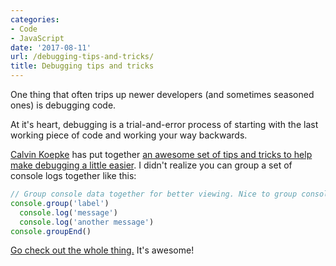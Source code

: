 ```yaml
---
categories:
- Code
- JavaScript
date: '2017-08-11'
url: /debugging-tips-and-tricks/
title: Debugging tips and tricks
---
```


One thing that often trips up newer developers (and sometimes seasoned ones) is debugging code.

At it's heart, debugging is a trial-and-error process of starting with the last working piece of code and working your way backwards.

[Calvin Koepke](https://calvinkoepke.com/) has put together [an awesome set of tips and tricks to help make debugging a little easier](https://gist.github.com/cjkoepke/aadf9262b861f56cb26c67fa7bf36ab5). I didn't realize you can group a set of console logs together like this:

```javascript
// Group console data together for better viewing. Nice to group console logs together.
console.group('label')
  console.log('message')
  console.log('another message')
console.groupEnd()
```

[Go check out the whole thing.](https://gist.github.com/cjkoepke/aadf9262b861f56cb26c67fa7bf36ab5) It's awesome!